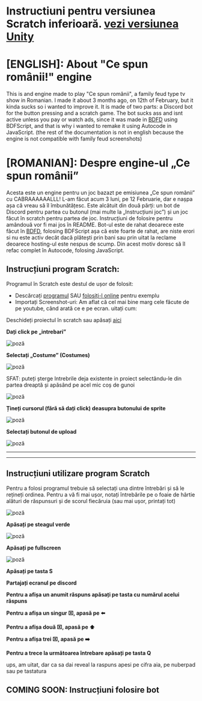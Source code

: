 # Instructiuni pentru versiunea Scratch inferioară. [vezi versiunea Unity](https://github.com/Vladutzu27/ce-spun-romanii/edit/main/README.md)
# [ENGLISH]: About "Ce spun românii!" engine
This is and engine made to play "Ce spun românii", a family feud type tv show in Romanian. I made it about 3 months ago, on 12th of February, but it kinda sucks so i wanted to improve it. It is made of two parts: a Discord bot for the button pressing and a scratch game. The bot sucks ass and isnt active unless you pay or watch ads, since it was made in [BDFD](https://nilpointer-software.github.io/bdfd-wiki/foreword.html) using BDFScript, and that is why i wanted to remake it using Autocode in JavaScript. 
(the rest of the documentation is not in english because the engine is not compatible with family feud screenshots)

# [ROMANIAN]: Despre engine-ul „Ce spun românii”
Acesta este un engine pentru un joc bazazt pe  emisiunea „Ce spun românii” cu CABRAAAAAALLL! L-am făcut acum 3 luni, pe 12 Februarie, dar e nașpa așa că vreau să îl îmbunătățesc. Este alcătuit din două părți: un bot de Discord pentru partea cu butonul (mai multe la „Instrucțiuni joc”) și un joc făcut în scratch pentru partea de joc. Instrucțiuni de folosire pentru amândouă vor fi mai jos în README. Bot-ul este de rahat deoarece este făcut în [BDFD](https://nilpointer-software.github.io/bdfd-wiki/foreword.html), folosing BDFScript așa că este foarte de rahat, are niste erori si nu este activ decât dacă plătești prin bani sau prin uitat la reclame deoarece hosting-ul este nespus de scump. Din acest motiv doresc să îl refac complet în Autocode, folosing JavaScript.

## Instrucțiuni program Scratch:
Programul în Scratch este destul de ușor de folosit:
* Descărcați [programul](https://github.com/Vladutzu27/ce-spun-romanii/blob/main/Scratch%20engine/Ce_spun_romanii_engine.sb3) SAU [folosiți-l online](https://scratch.mit.edu/projects/698995116/) pentru exemplu
* Importați Screenshot-uri: Am aflat că cel mai bine marg cele făcute de pe youtube, când arată ce e pe ecran. uitați cum:

Deschideți proiectul în scratch sau apăsați [aici](https://scratch.mit.edu/projects/698995116/editor/)

 **Dați click pe „intrebari”** 

![poză](https://i.imgur.com/PYlbpAB.png)

**Selectați „Costume” (Costumes)**

![poză](https://i.imgur.com/wdbbREk.png)

SFAT: puteți șterge Intrebrile deja existente in proiect selectându-le din partea dreaptă și apăsând pe acel mic coș de gunoi

![poză](https://i.imgur.com/9LYgJmV.png)

**Țineți cursorul (fără să dați click) deasupra butonului de sprite**

![poză](https://i.imgur.com/YUUs1vC.png)

**Selectați butonul de upload**

![poză](https://i.imgur.com/e4nm2iE.png)
 
***
***

## Instrucțiuni utilizare program Scratch

Pentru a folosi programul trebuie să selectați una dintre întrebări și să le rețineți ordinea. Pentru a vă fi mai ușor, notați întrebările pe o foaie de hârtie alături 
de răspunsuri și de scorul fiecăruia (sau mai ușor, printați tot)

![poză](https://i.imgur.com/YJSZ1vb.png)

**Apăsați pe steagul verde**

![poză](https://i.imgur.com/2ihLo6C.png)

**Apăsați pe fullscreen**

![poză](https://i.imgur.com/urNHu92.png)

**Apăsați pe tasta S**

**Partajați ecranul pe discord**

**Pentru a afișa un anumit răspuns apăsați pe tasta cu numărul acelui răspuns**

**Pentru a afișa un singur ⌧, apasă pe ⬅️**

**Pentru a afișa două ⌧, apasă pe ⬆️**

**Pentru a afișa trei ⌧, apasă pe ➡️**

**Pentru a trece la următoarea întrebare apăsați pe tasta Q**

ups, am uitat, dar ca sa dai reveal la raspuns apesi pe cifra aia, pe nuberpad sau pe tastatura

## COMING SOON: Instrucțiuni folosire bot
